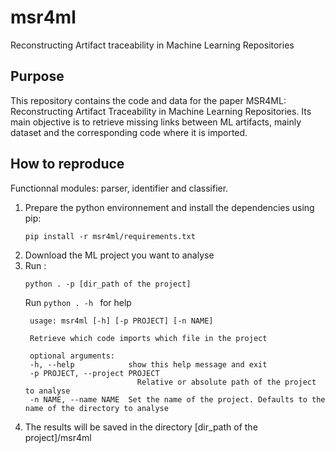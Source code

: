 # msr4ml
Reconstructing Artifact traceability in Machine Learning Repositories

## Purpose
This repository contains the code and data for the paper MSR4ML: Reconstructing Artifact Traceability in Machine Learning Repositories.
Its main objective is to retrieve missing links between ML artifacts, mainly dataset and the corresponding code where it is imported.

## How to reproduce
Functionnal modules: parser, identifier and classifier.

1) Prepare the python environnement and install the dependencies using pip:
   ```
   pip install -r msr4ml/requirements.txt
   ```
2) Download the ML project you want to analyse
3) Run : 
   ```
   python . -p [dir_path of the project]
   ```
   Run ```python . -h ``` for help
   ```
    usage: msr4ml [-h] [-p PROJECT] [-n NAME]

    Retrieve which code imports which file in the project

    optional arguments:
    -h, --help            show this help message and exit
    -p PROJECT, --project PROJECT
                            Relative or absolute path of the project to analyse
    -n NAME, --name NAME  Set the name of the project. Defaults to the name of the directory to analyse
    ```
4) The results will be saved in the directory \[dir_path of the project\]/msr4ml

